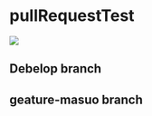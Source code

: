 # pullRequestTest


![](https://img.shields.io/badge/version-1.0.0-990000.svg)

## Debelop branch

## geature-masuo branch
